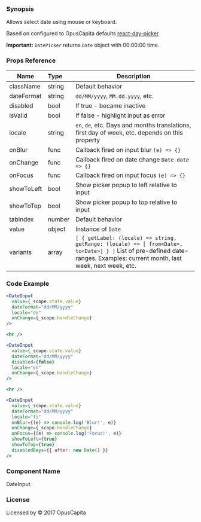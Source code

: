 ### Synopsis

Allows select date using mouse or keyboard.

Based on configured to OpusCapita defaults [react-day-picker](https://github.com/gpbl/react-day-picker)

**Important:** `DatePicker` returns `Date` object with 00:00:00 time.

### Props Reference

| Name                           | Type                    | Description                                                                                                                                                                |
| ------------------------------ | :---------------------- | -----------------------------------------------------------                                                                                                                |
| className                      | string                  | Default behavior                                                                                                                                                           |
| dateFormat                     | string                  | `dd/MM/yyyy`, `MM.dd.yyyy`, etc.                                                                                                                                           |
| disabled                       | bool                    | If true - became inactive                                                                                                                                                  |
| isValid                        | bool                    | If false - highlight input as error                                                                                                                                        |
| locale                         | string                  | `en`, `de`, etc. Days and months translations, first day of week, etc. depends on this property                                                                            |
| onBlur                         | func                    | Callback fired on input blur `(e) => {}`                                                                                                                                   |
| onChange                       | func                    | Callback fired on date change `Date date => {}`                                                                                                                            |
| onFocus                        | func                    | Callback fired on input focus `(e) => {}`                                                                                                                                  |
| showToLeft                     | bool                    | Show picker popup to left relative to input                                                                                                                                |
| showToTop                      | bool                    | Show picker popup to top relative to input                                                                                                                                 |
| tabIndex                       | number                  | Default behavior                                                                                                                                                           |
| value                          | object                  | Instance of `Date`                                                                                                                                                         |
| variants                       | array                   | `[ { getLabel: (locale) => string, getRange: (locale) => [ from<Date>, to<Date>] } ]` List of pre-defined date-ranges. Examples: current month, last week, next week, etc. |

### Code Example

```jsx
<DateInput
  value={_scope.state.value}
  dateFormat="dd/MM/yyyy"
  locale="de"
  onChange={_scope.handleChange}
/>

<hr />

<DateInput
  value={_scope.state.value}
  dateFormat="dd/MM/yyyy"
  disabled={false}
  locale="en"
  onChange={_scope.handleChange}
/>

<hr />

<DateInput
  value={_scope.state.value}
  dateFormat="dd/MM/yyyy"
  locale="fi"
  onBlur={(e) => console.log('Blur!', e)}
  onChange={_scope.handleChange}
  onFocus={(e) => console.log('Focus!', e)}
  showToLeft={true}
  showToTop={true}
  disabledDays={{ after: new Date() }}
/>
```

### Component Name

DateInput

### License

Licensed by © 2017 OpusCapita

